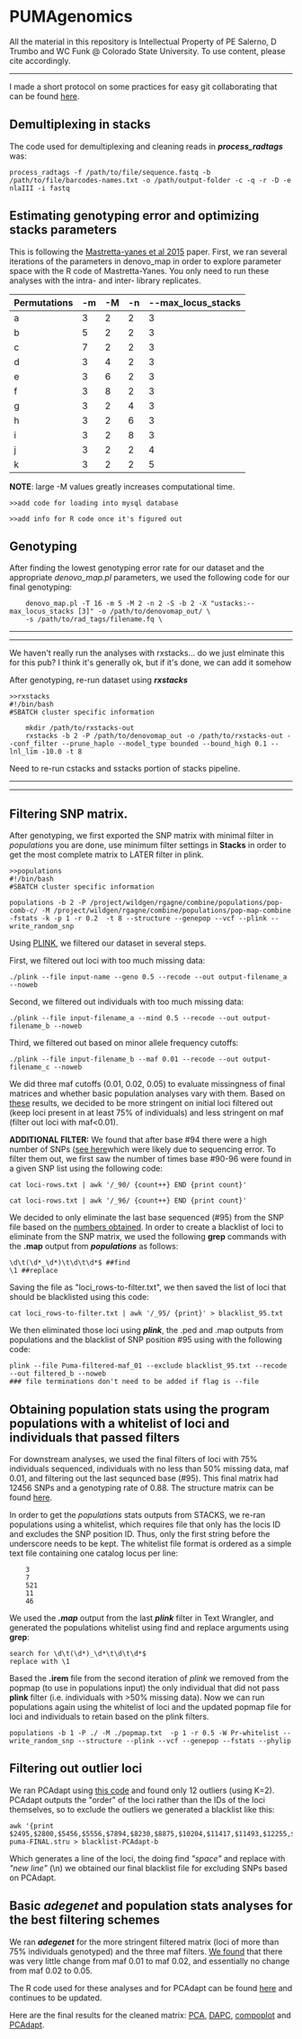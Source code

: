 PUMAgenomics
======
All the material in this repository is Intellectual Property of PE Salerno, D Trumbo and WC Funk @ Colorado State University. To use content, please cite accordingly. 


-----

I made a short protocol on some practices for easy git collaborating that can be found [here](https://github.com/pesalerno/PUMAgenomics/blob/master/git-collaborating-protocol.md). 


 

Demultiplexing in stacks
-----

The code used for demultiplexing and cleaning reads in ***process_radtags*** was:

	process_radtags -f /path/to/file/sequence.fastq -b /path/to/file/barcodes-names.txt -o /path/output-folder -c -q -r -D -e nlaIII -i fastq



Estimating genotyping error and optimizing stacks parameters 
-----

This is following the [Mastretta-yanes et al 2015](http://onlinelibrary.wiley.com/doi/10.1111/1755-0998.12291/abstract) paper. First, we ran several iterations of the parameters in denovo_map in order to explore parameter space with the R code of Mastretta-Yanes. You only need to run these analyses with the intra- and inter- library replicates. 



Permutations | -m | -M | -n | --max_locus_stacks 
------------ | ------------- | ------------ | ------------- | ------------ |
a | 3 | 2 | 2 | 3 | 
b | 5 | 2 | 2 | 3 |
c | 7 | 2 | 2 | 3 | 
d | 3 | 4 | 2 | 3 |
e | 3 | 6 | 2 | 3 |
f | 3 | 8 | 2 | 3 |
g | 3 | 2 | 4 | 3 |
h | 3 | 2 | 6 | 3 |
i | 3 | 2 | 8 | 3 |
j | 3 | 2 | 2 | 4 |
k | 3 | 2 | 2 | 5 |


**NOTE**: large -M values greatly increases computational time. 

	>>add code for loading into mysql database
	
	>>add info for R code once it's figured out

Genotyping
-------

After finding the lowest genotyping error rate for our dataset and the appropriate *denovo_map.pl* parameters, we used the following code for our final genotyping:


        denovo_map.pl -T 16 -m 5 -M 2 -n 2 -S -b 2 -X "ustacks:--max_locus_stacks [3]" -o /path/to/denovomap_out/ \
        -s /path/to/rad_tags/filename.fq \ 

_________
_________
We haven't really run the analyses with rxstacks... do we just elminate this for this pub? I think it's generally ok, but if it's done, we can add it somehow

After genotyping, re-run dataset using ***rxstacks***

	>>rxstacks
	#!/bin/bash
	#SBATCH cluster specific information 

        mkdir /path/to/rxstacks-out
        rxstacks -b 2 -P /path/to/denovomap_out -o /path/to/rxstacks-out --conf_filter --prune_haplo --model_type bounded --bound_high 0.1 --lnl_lim -10.0 -t 8

Need to re-run cstacks and sstacks portion of stacks pipeline. 
_________
_________


Filtering SNP matrix.
------

After genotyping, we first exported the SNP matrix with minimal filter in *populations* you are done, use minimum filter settings in **Stacks** in order to get the most complete matrix to LATER filter in plink. 

	>>populations 
	#!/bin/bash
	#SBATCH cluster specific information 

	populations -b 2 -P /project/wildgen/rgagne/combine/populations/pop-comb-c/ -M /project/wildgen/rgagne/combine/populations/pop-map-combine -fstats -k -p 1 -r 0.2  -t 8 --structure --genepop --vcf --plink --write_random_snp



Using [PLINK](http://pngu.mgh.harvard.edu/~purcell/plink/summary.shtml), we filtered our dataset in several steps.

First, we filtered out loci with too much missing data:

	./plink --file input-name --geno 0.5 --recode --out output-filename_a --noweb

Second, we filtered out individuals with too much missing data:

	./plink --file input-filename_a --mind 0.5 --recode --out output-filename_b --noweb
	
Third, we filtered out based on minor allele frequency cutoffs:

	./plink --file input-filename_b --maf 0.01 --recode --out output-filename_c --noweb
 
We did three maf cutoffs (0.01, 0.02, 0.05) to evaluate missingness of final matrices and whether basic population analyses vary with them. Based on [these](https://github.com/pesalerno/PUMAgenomics/blob/master/maf-filters.results.txt) results, we decided to be more stringent on initial loci filtered out (keep loci present in at least 75% of individuals) and less stringent on maf (filter out loci with maf<0.01). 

**ADDITIONAL FILTER:** We found that after base #94 there were a high number of SNPs ([see here](https://github.com/pesalerno/PUMAgenomics/blob/master/reads-SNPposition.png)which were likely due to sequencing error. To filter them out, we first saw the number of times base #90-96 were found in a given SNP list using the following code: 

	cat loci-rows.txt | awk '/_90/ {count++} END {print count}'
	
	cat loci-rows.txt | awk '/_96/ {count++} END {print count}' 


We decided to only eliminate the last base sequenced (#95) from the SNP file based on the [numbers obtained](https://github.com/pesalerno/PUMAgenomics/blob/master/loci-SNPs.txt). In order to create a blacklist of loci to eliminate from the SNP matrix, we used the following **grep** commands with the **.map** output from ***populations*** as follows: 

	\d\t(\d*_\d*)\t\d\t\d*$ ##find
	\1 ##replace

Saving the file as "loci_rows-to-filter.txt", we then saved the list of loci that should be blacklisted using this code: 

	cat loci_rows-to-filter.txt | awk '/_95/ {print}' > blacklist_95.txt


We then eliminated those loci using ***plink***, the .ped and .map outputs from populations and the blacklist of SNP position #95 using with the following code: 

	plink --file Puma-filtered-maf_01 --exclude blacklist_95.txt --recode --out filtered_b --noweb
	### file terminations don't need to be added if flag is --file


Obtaining population stats using the program **populations** with a whitelist of loci and individuals that passed filters
------
	
For downstream analyses, we used the final filters of loci with 75% individuals sequenced, individuals with no less than 50% missing data, maf 0.01, and filtering out the last sequnced base (#95). This final matrix had 12456 SNPs and a genotyping rate of 0.88. The structure matrix can be found [here](https://github.com/pesalerno/PUMAgenomics/blob/master/Puma_filtered_08_17_17.stru). 


In order to get the *populations* stats outputs from STACKS, we re-ran populations using a whitelist, which requires file that only has the locis ID and excludes the SNP position ID. Thus, only the first string before the underscore needs to be kept. The whitelist file format is ordered as a simple text file containing one catalog locus per line: 

		3
		7
		521
		11
		46

We used the ***.map*** output from the last ***plink*** filter in Text Wrangler, and generated the populations whitelist using find and replace arguments using **grep**:


	search for \d\t(\d*)_\d*\t\d\t\d*$
	replace with \1

Based the **.irem** file from the second iteration of *plink* we removed from the popmap (to use in populations input) the only  individual that did not pass **plink** filter (i.e. individuals with >50% missing data). Now we can run populations again using the whitelist of loci and the updated popmap file for loci and individuals to retain based on the plink filters. 

	populations -b 1 -P ./ -M ./popmap.txt  -p 1 -r 0.5 -W Pr-whitelist --write_random_snp --structure --plink --vcf --genepop --fstats --phylip

	


Filtering out outlier loci
------

We ran PCAdapt using [this code](https://github.com/pesalerno/PUMAgenomics/blob/master/Pumas-adegenet.R) and found only 12 outliers (using K=2). PCAdapt outputs the "order" of the loci rather than the IDs of the loci themselves, so to exclude the outliers we generated a blacklist like this:


	awk '{print $2495,$2800,$5456,$5556,$7894,$8230,$8875,$10204,$11417,$11493,$12255,$12277}' puma-FINAL.stru > blacklist-PCAdapt-b

Which generates a line of the loci, the doing find *"space"* and replace with *"new line"* (\n) we obtained our final blacklist file for excluding SNPs based on PCAdapt. 


Basic ***adegenet*** and population stats analyses for the best filtering schemes
-----


We ran ***adegenet*** for the more stringent filtered matrix (loci of more than 75% individuals genotyped) and the three maf filters. [We found](https://github.com/pesalerno/PUMAgenomics/blob/master/Pop_stats.pdf) that there was very little change from maf 0.01 to maf 0.02, and essentially no change from maf 0.02 to 0.05. 


The R code used for these analyses and for PCAdapt can be found [here](https://github.com/pesalerno/PUMAgenomics/blob/master/Pumas-adegenet.R) and continues to be updated. 


Here are the final results for the cleaned matrix: [PCA](https://github.com/pesalerno/PUMAgenomics/blob/master/Puma_CO_PCA.pdf), [DAPC](https://github.com/pesalerno/PUMAgenomics/blob/master/Puma_CO_DAPC.pdf), [compoplot](https://github.com/pesalerno/PUMAgenomics/blob/master/Puma_CO_compoplot.pdf) and [PCAdapt](https://github.com/pesalerno/PUMAgenomics/blob/master/PCAdapt-outliers.txt). 
